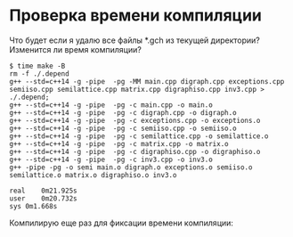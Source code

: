 
# Проверка времени компиляции

Что будет если я удалю все файлы *.gch из текущей директории? Изменится ли время компиляции?

```
$ time make -B
rm -f ./.depend
g++ --std=c++14 -g -pipe  -pg -MM main.cpp digraph.cpp exceptions.cpp semiiso.cpp semilattice.cpp matrix.cpp digraphiso.cpp inv3.cpp > ./.depend;
g++ --std=c++14 -g -pipe  -pg -c main.cpp -o main.o
g++ --std=c++14 -g -pipe  -pg -c digraph.cpp -o digraph.o
g++ --std=c++14 -g -pipe  -pg -c exceptions.cpp -o exceptions.o
g++ --std=c++14 -g -pipe  -pg -c semiiso.cpp -o semiiso.o
g++ --std=c++14 -g -pipe  -pg -c semilattice.cpp -o semilattice.o
g++ --std=c++14 -g -pipe  -pg -c matrix.cpp -o matrix.o
g++ --std=c++14 -g -pipe  -pg -c digraphiso.cpp -o digraphiso.o
g++ --std=c++14 -g -pipe  -pg -c inv3.cpp -o inv3.o
g++ -pipe -pg -o semi main.o digraph.o exceptions.o semiiso.o semilattice.o matrix.o digraphiso.o inv3.o

real	0m21.925s
user	0m20.732s
sys	0m1.668s
```

Компилирую еще раз для фиксации времени компиляции:

```
```